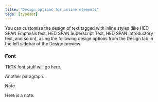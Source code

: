 ```yaml
---
title: "Design options for inline elements"
tags: [typeset]
---
```

 
<html><body><section data-type="chapter" class="hsecchapter" data-hederis-type="hsecchapter" id="inline-design-options" data-pi-attrs="id: inline-design-options; data-tags: typeset;" role="doc-chapter" data-tags="typeset" data-author-name=" " data-book-title=" " title="Design options for inline elements"><p class="hblkp" data-hederis-type="hblkp" id="pqAJcfjq1">You can customize the design of text tagged with inline styles (like HED SPAN Emphasis text, HED SPAN Superscript Text, HED SPAN Introductory text, and so on), using the following design options from the Design tab in the left sidebar of the Design preview:</p><section class="hwprsubsection" data-hederis-type="hwprsubsection" id="pEXEPbjft" data-type="subsection" title="Font"><h1 data-hederis-type="hblktitle" class="hblktitle" id="plZMNFtgo">Font</h1><p class="hblkp" data-hederis-type="hblkp" id="pVHMdGYgr">TKTK font stuff will go here.</p><p class="hblkp" data-hederis-type="hblkp" id="pe7FHQ9b0">Another paragraph.</p><aside class="hwprbox box" data-hederis-type="hwprbox" id="pPxQeHbCB" data-type="sidebar"><p class="hblktype" data-hederis-type="hblktype" id="pz3rJSsod">Note</p><p class="hblkp" data-hederis-type="hblkp" id="pio52BtXz">Here is a note.</p></aside></section></section></body></html>
